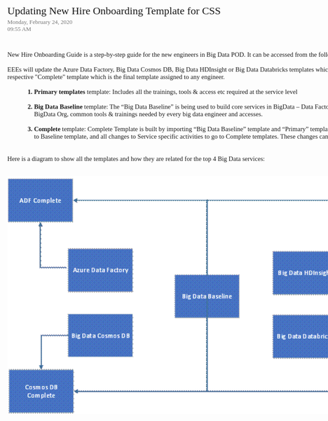  

<div style='direction:ltr;border-width:100%'>

<div style='direction:ltr;margin-top:0in;margin-left:0in;width:12.177in'>

<div style='direction:ltr;margin-top:0in;margin-left:0in;width:5.1798in'>

<p style='margin:0in;font-family:"Calibri Light";font-size:18.0pt'>Updating New
Hire Onboarding Template for CSS</p>

</div>

<div style='direction:ltr;margin-top:.0388in;margin-left:0in;width:2.5826in'>

<p style='margin:0in;font-family:Calibri;font-size:10.0pt;color:#767676'>Monday,
February 24, 2020</p>

<p style='margin:0in;font-family:Calibri;font-size:10.0pt;color:#767676'>09:55
AM</p>

</div>

<div style='direction:ltr;margin-top:.4305in;margin-left:0in;width:12.177in'>

<p style='margin:0in'><span style='font-family:Calibri;font-size:11.0pt'>New
Hire Onboarding Guide is a step-by-step guide for the new engineers in Big Data POD. It can be accessed from the following location:&nbsp;</span><a href="https://onboard.talent.dynamics.com/project/018921"><span style='font-family:"Segoe UI VSS \(Regular\)";font-size:11.25pt;background:
white'>https://onboard.talent.dynamics.com/</span></a><span style='font-family:Calibri;font-size:
11.0pt'>&nbsp;</span></p>

<p style='margin:0in;font-family:Calibri;font-size:11.0pt'>&nbsp;</p>

<p style='margin:0in;font-family:Calibri;font-size:11.0pt'>EEEs will update the
Azure Data Factory, Big Data Cosmos DB, Big Data HDInsight or Big Data Databricks templates which will be merged with Big Data Baseline
template and pushed to the respective "Complete" template which is the final template
assigned to any engineer. </p>

<p style='margin:0in;font-family:Calibri;font-size:11.0pt'>&nbsp;</p>

<ol type="1" style='margin-left:.375in;direction:ltr;unicode-bidi:embed;
 margin-top:0in;margin-bottom:0in;font-family:Calibri;font-size:11.0pt;
 font-weight:bold;font-style:normal'>
 <li value="1" style='margin-top:0;margin-bottom:0;vertical-align:middle;
     font-weight:bold'><span style='font-family:Calibri;font-size:11.0pt;
     font-weight:bold;font-style:normal;font-weight:bold;font-family:Calibri;
     font-size:11.0pt'>Primary templates</span><span style='font-family:Calibri;
     font-size:11.0pt;font-weight:normal;font-style:normal;font-weight:normal;
     font-family:Calibri;font-size:11.0pt'> template: Includes all the
     trainings, tools &amp; access etc required at the service level</span></li>
</ol>

<p style='margin:0in;margin-left:.375in;font-family:Calibri;font-size:11.0pt'>&nbsp;</p>

<ol type="1" style='margin-left:.375in;direction:ltr;unicode-bidi:embed;
 margin-top:0in;margin-bottom:0in;font-family:Calibri;font-size:11.0pt;
 font-weight:bold;font-style:normal'>
 <li value="2" style='margin-top:0;margin-bottom:0;vertical-align:middle;
     font-weight:bold'><span style='font-family:Calibri;font-size:11.0pt;
     font-weight:bold;font-style:normal;font-weight:bold;font-family:Calibri;
     font-size:11.0pt'>Big Data Baseline</span><span style='font-family:Calibri;
     font-size:11.0pt;font-weight:normal;font-style:normal;font-weight:normal;
     font-family:Calibri;font-size:11.0pt'> template: The “Big Data Baseline”
     is being used to build core services in BigData – Data Factory, HDI,
     Databricks, and Cosmos DB. It includes the details about the BigData Org,
     common tools &amp; trainings needed by every big data engineer and
     accesses.</span></li>
</ol>

<p style='margin:0in;margin-left:.375in;font-family:Calibri;font-size:11.0pt'>&nbsp;</p>

<ol type="1" style='margin-left:.375in;direction:ltr;unicode-bidi:embed;
 margin-top:0in;margin-bottom:0in;font-family:Calibri;font-size:11.0pt;
 font-weight:bold;font-style:normal'>
 <li value="3" style='margin-top:0;margin-bottom:0;vertical-align:middle;
     font-weight:bold'><span style='font-family:Calibri;font-size:11.0pt;
     font-weight:bold;font-style:normal;font-weight:bold;font-family:Calibri;
     font-size:11.0pt'>Complete</span><span style='font-family:Calibri;
     font-size:11.0pt;font-weight:normal;font-style:normal;font-weight:normal;
     font-family:Calibri;font-size:11.0pt'> template: Complete Template is built by
     importing “Big Data Baseline” template and “Primary” templates.
     We want all changes that are applicable to all Big Data engineers to go to
     Baseline template, and all changes to Service specific activities to go to
     Complete templates. These changes can then be pushed, and
     reflected to the Complete templates. </span></li>
</ol>

<p style='margin:0in;font-family:Calibri;font-size:11.0pt'>&nbsp;</p>

<p style='margin:0in;font-family:Calibri;font-size:11.0pt'>&nbsp;</p>

<p style='margin:0in;font-family:Calibri;font-size:11.0pt'>Here is a diagram to
show all the templates and how they are related for the top 4 Big Data
services:</p>

<p style='margin:0in;font-family:Calibri;font-size:11.0pt'>&nbsp;</p>

<p style='margin:0in;margin-left:.375in'>

![2020-02-28_16h10_44.png](/.attachments/2020-02-28_16h10_44-16be6a54-37f7-45f6-8709-1d9b9db74389.png)

<p><cite style='margin:0in;font-family:Calibri;font-size:9.0pt;color:#595959'>&nbsp;</cite></p>

</div>

</div>

</div>

<div>


